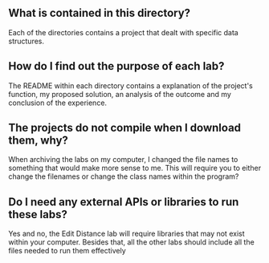 <h2>What is contained in this directory?</h2>
Each of the directories contains a project that dealt with specific data structures. 

<h2>How do I find out the purpose of each lab?</h2>
The README within each directory contains a explanation of the project's function, my proposed solution, an analysis of the outcome 
and my conclusion of the experience. 

<h2>The projects do not compile when I download them, why?</h2>
When archiving the labs on my computer, I changed the file names to something that would make more sense to me. 
This will require you to either change the filenames or change the class names within the program?

<h2>Do I need any external APIs or libraries to run these labs?</h2>
Yes and no, the Edit Distance lab will require libraries that may not exist within your computer.  
Besides that, all the other labs should include all the files needed to run them effectively
